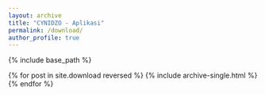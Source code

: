```yaml
---
layout: archive
title: "CYNIDZO - Aplikasi"
permalink: /download/
author_profile: true
---
```


{% include base_path %}

{% for post in site.download reversed %}
  {% include archive-single.html %}
{% endfor %}
